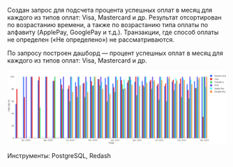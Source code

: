 Создан запрос для подсчета процента успешных оплат в месяц для каждого из типов оплат: Visa, Mastercard и др.
Результат отсортирован по возрастанию времени, а также по возрастанию типа оплаты по алфавиту (ApplePay, GooglePay и т.д.).
Транзакции, где способ оплаты не определен («Не определено») не рассматриваются.

По запросу построен дашборд — процент успешных оплат в месяц для каждого из типов оплат: Visa, Mastercard и др.

![alt text](https://github.com/HlodM/ml-simulator/blob/main/level2/PAYMENTS_DASHBOARD(PostgreSQL)/bar.png)


Инструменты: PostgreSQL, Redash